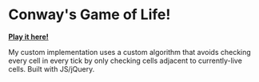 <h1>Conway's Game of Life!</h1>

<strong><a href="http://josh-lab.com/life/">Play it here!</a></strong>

My custom implementation uses a custom algorithm that avoids checking every cell in every tick by only checking cells adjacent to currently-live cells. Built with JS/jQuery.